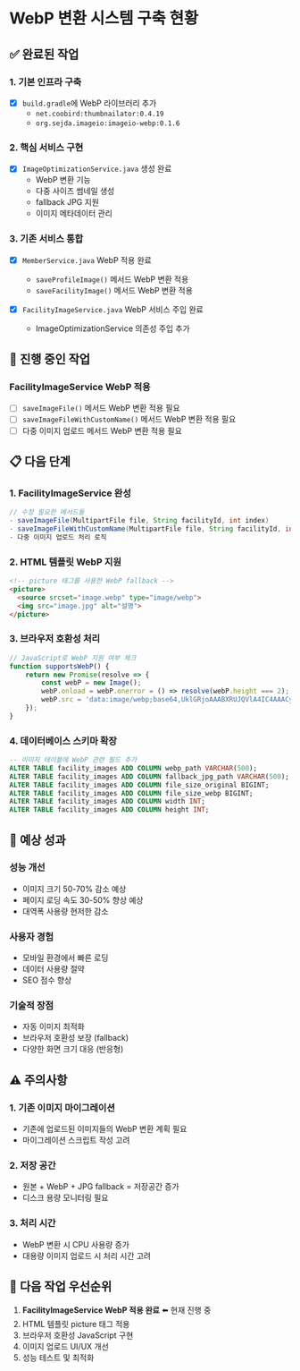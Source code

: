 # WebP 변환 시스템 구축 현황

## ✅ 완료된 작업

### 1. 기본 인프라 구축
- [x] `build.gradle`에 WebP 라이브러리 추가
  - `net.coobird:thumbnailator:0.4.19`
  - `org.sejda.imageio:imageio-webp:0.1.6`

### 2. 핵심 서비스 구현
- [x] `ImageOptimizationService.java` 생성 완료
  - WebP 변환 기능
  - 다중 사이즈 썸네일 생성
  - fallback JPG 지원
  - 이미지 메타데이터 관리

### 3. 기존 서비스 통합
- [x] `MemberService.java` WebP 적용 완료
  - `saveProfileImage()` 메서드 WebP 변환 적용
  - `saveFacilityImage()` 메서드 WebP 변환 적용

- [x] `FacilityImageService.java` WebP 서비스 주입 완료
  - ImageOptimizationService 의존성 주입 추가

## 🚧 진행 중인 작업

### FacilityImageService WebP 적용
- [ ] `saveImageFile()` 메서드 WebP 변환 적용 필요
- [ ] `saveImageFileWithCustomName()` 메서드 WebP 변환 적용 필요
- [ ] 다중 이미지 업로드 메서드 WebP 변환 적용 필요

## 📋 다음 단계

### 1. FacilityImageService 완성
```java
// 수정 필요한 메서드들
- saveImageFile(MultipartFile file, String facilityId, int index)
- saveImageFileWithCustomName(MultipartFile file, String facilityId, int index, String customFileName)
- 다중 이미지 업로드 처리 로직
```

### 2. HTML 템플릿 WebP 지원
```html
<!-- picture 태그를 사용한 WebP fallback -->
<picture>
  <source srcset="image.webp" type="image/webp">
  <img src="image.jpg" alt="설명">
</picture>
```

### 3. 브라우저 호환성 처리
```javascript
// JavaScript로 WebP 지원 여부 체크
function supportsWebP() {
    return new Promise(resolve => {
        const webP = new Image();
        webP.onload = webP.onerror = () => resolve(webP.height === 2);
        webP.src = 'data:image/webp;base64,UklGRjoAAABXRUJQVlA4IC4AAACyAgCdASoCAAIALmk0mk0iIiIiIgBoSygABc6WWgAA/veff/0PP8bA//LwYAAA';
    });
}
```

### 4. 데이터베이스 스키마 확장
```sql
-- 이미지 테이블에 WebP 관련 필드 추가
ALTER TABLE facility_images ADD COLUMN webp_path VARCHAR(500);
ALTER TABLE facility_images ADD COLUMN fallback_jpg_path VARCHAR(500);
ALTER TABLE facility_images ADD COLUMN file_size_original BIGINT;
ALTER TABLE facility_images ADD COLUMN file_size_webp BIGINT;
ALTER TABLE facility_images ADD COLUMN width INT;
ALTER TABLE facility_images ADD COLUMN height INT;
```

## 🎯 예상 성과

### 성능 개선
- 이미지 크기 50-70% 감소 예상
- 페이지 로딩 속도 30-50% 향상 예상
- 대역폭 사용량 현저한 감소

### 사용자 경험
- 모바일 환경에서 빠른 로딩
- 데이터 사용량 절약
- SEO 점수 향상

### 기술적 장점
- 자동 이미지 최적화
- 브라우저 호환성 보장 (fallback)
- 다양한 화면 크기 대응 (반응형)

## ⚠️ 주의사항

### 1. 기존 이미지 마이그레이션
- 기존에 업로드된 이미지들의 WebP 변환 계획 필요
- 마이그레이션 스크립트 작성 고려

### 2. 저장 공간
- 원본 + WebP + JPG fallback = 저장공간 증가
- 디스크 용량 모니터링 필요

### 3. 처리 시간
- WebP 변환 시 CPU 사용량 증가
- 대용량 이미지 업로드 시 처리 시간 고려

## 🔄 다음 작업 우선순위

1. **FacilityImageService WebP 적용 완료** ⬅️ 현재 진행 중
2. HTML 템플릿 picture 태그 적용
3. 브라우저 호환성 JavaScript 구현
4. 이미지 업로드 UI/UX 개선
5. 성능 테스트 및 최적화
